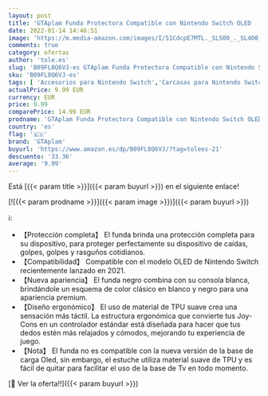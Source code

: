 ```yaml
---
layout: post
title: 'GTAplam Funda Protectora Compatible con Nintendo Switch OLED   Nota: No Cabe en la OLED Dock  Funda Ergonómica y Cómoda de TPU para Consola Nintendo Switch y Joy-con  Negro'
date: 2022-01-14 14:46:51
image: 'https://m.media-amazon.com/images/I/51CdcpE7MTL._SL500_._SL400_.jpg'
comments: true
category: ofertas
author: 'tole.es'
slug: 'B09FL8Q6VJ-es GTAplam Funda Protectora Compatible con Nintendo Switch...'
sku: 'B09FL8Q6VJ-es'
tags: [ 'Accesorios para Nintendo Switch','Carcasas para Nintendo Switch','Carcasas, protectores y pegatinas para Nintendo Switch','Hardware y juegos para Nintendo Switch','Videojuegos','gtaplam','nintendo', ]
actualPrice: 9.99 EUR
currency: EUR
price: 9.99
comparePrice: 14.99 EUR
prodname: 'GTAplam Funda Protectora Compatible con Nintendo Switch OLED   Nota: No Cabe en la OLED Dock  Funda Ergonómica y Cómoda de TPU para Consola Nintendo Switch y Joy-con  Negro'
country: 'es'
flag: '🇪🇸'
brand: 'GTAplam'
buyurl: 'https://www.amazon.es/dp/B09FL8Q6VJ/?tag=tolees-21'
descuento: '33.36'
average: '9.99'
---
```


Está [{{< param title >}}]({{< param buyurl >}}) en el siguiente enlace!

[![{{< param prodname >}}]({{< param image >}})]({{< param buyurl >}})

ℹ️:

- 【Protección completa】 El funda brinda una protección completa para su dispositivo, para proteger perfectamente su dispositivo de caídas, golpes, golpes y rasguños cotidianos.
- 【Compatibilidad】 Compatible con el modelo OLED de Nintendo Switch recientemente lanzado en 2021.
- 【Nueva apariencia】 El funda negro combina con su consola blanca, brindándole un esquema de color clásico en blanco y negro para una apariencia premium.
- 【Diseño ergonómico】 El uso de material de TPU suave crea una sensación más táctil. La estructura ergonómica que convierte tus Joy-Cons en un controlador estándar está diseñada para hacer que tus dedos estén más relajados y cómodos, mejorando tu experiencia de juego.
- 【Nota】 El funda no es compatible con la nueva versión de la base de carga Oled, sin embargo, el estuche utiliza material suave de TPU y es fácil de quitar para facilitar el uso de la base de Tv en todo momento.

[🛒 Ver la oferta!!]({{< param buyurl >}})
